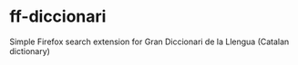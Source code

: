 # ff-diccionari
Simple Firefox search extension for Gran Diccionari de la Llengua (Catalan dictionary) 
